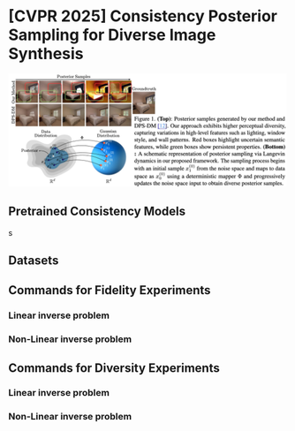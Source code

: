 # [CVPR 2025] Consistency Posterior Sampling for Diverse Image Synthesis
![Alt text](/contents/title_fig.jpg?raw=trues)
## Pretrained Consistency Models

s
## Datasets


## Commands for Fidelity Experiments

### Linear inverse problem

### Non-Linear inverse problem


## Commands for Diversity Experiments


### Linear inverse problem

### Non-Linear inverse problem